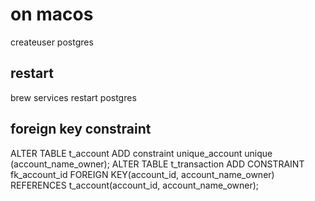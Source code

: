 # on macos
createuser postgres

## restart
brew services restart postgres

## foreign key constraint


ALTER TABLE t_account ADD constraint unique_account unique (account_name_owner);
ALTER TABLE t_transaction ADD CONSTRAINT fk_account_id
   FOREIGN KEY(account_id, account_name_owner)
      REFERENCES t_account(account_id, account_name_owner);
